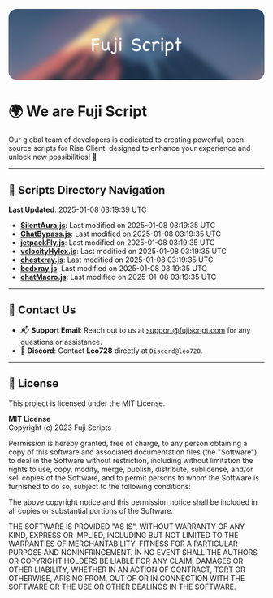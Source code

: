 ![Banner](.github/b.webp)

# 🌍 **We are Fuji Script**

Our global team of developers is dedicated to creating powerful, open-source scripts for Rise Client, designed to enhance your experience and unlock new possibilities! 🌟

---
<!-- SCRIPTS_NAVIGATION_START -->
## 📂 **Scripts Directory Navigation**

**Last Updated**: 2025-01-08 03:19:39 UTC

- **[SilentAura.js](scripts/SilentAura.js)**: Last modified on 2025-01-08 03:19:35 UTC
- **[ChatBypass.js](scripts/ChatBypass.js)**: Last modified on 2025-01-08 03:19:35 UTC
- **[jetpackFly.js](scripts/jetpackFly.js)**: Last modified on 2025-01-08 03:19:35 UTC
- **[velocityHylex.js](scripts/velocityHylex.js)**: Last modified on 2025-01-08 03:19:35 UTC
- **[chestxray.js](scripts/chestxray.js)**: Last modified on 2025-01-08 03:19:35 UTC
- **[bedxray.js](scripts/bedxray.js)**: Last modified on 2025-01-08 03:19:35 UTC
- **[chatMacro.js](scripts/chatMacro.js)**: Last modified on 2025-01-08 03:19:35 UTC

<!-- SCRIPTS_NAVIGATION_END -->

---

## 💬 **Contact Us**  
- 📬 **Support Email**: Reach out to us at [support@fujiscript.com](mailto:support@fujiscript.com) for any questions or assistance.  
- 💬 **Discord**: Contact **Leo728** directly at `Discord@leo728`.

---

## 📜 **License**

This project is licensed under the MIT License.  

**MIT License**  
Copyright (c) 2023 Fuji Scripts  

Permission is hereby granted, free of charge, to any person obtaining a copy of this software and associated documentation files (the "Software"), to deal in the Software without restriction, including without limitation the rights to use, copy, modify, merge, publish, distribute, sublicense, and/or sell copies of the Software, and to permit persons to whom the Software is furnished to do so, subject to the following conditions:  

The above copyright notice and this permission notice shall be included in all copies or substantial portions of the Software.  

THE SOFTWARE IS PROVIDED "AS IS", WITHOUT WARRANTY OF ANY KIND, EXPRESS OR IMPLIED, INCLUDING BUT NOT LIMITED TO THE WARRANTIES OF MERCHANTABILITY, FITNESS FOR A PARTICULAR PURPOSE AND NONINFRINGEMENT. IN NO EVENT SHALL THE AUTHORS OR COPYRIGHT HOLDERS BE LIABLE FOR ANY CLAIM, DAMAGES OR OTHER LIABILITY, WHETHER IN AN ACTION OF CONTRACT, TORT OR OTHERWISE, ARISING FROM, OUT OF OR IN CONNECTION WITH THE SOFTWARE OR THE USE OR OTHER DEALINGS IN THE SOFTWARE.  
